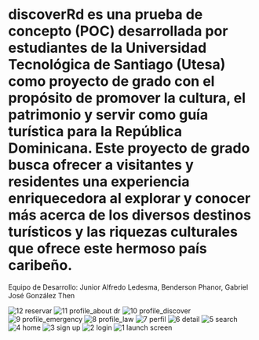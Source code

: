 # discoverRd es una prueba de concepto (POC) desarrollada por estudiantes de la Universidad Tecnológica de Santiago (Utesa) como proyecto de grado con el propósito de promover la cultura, el patrimonio y servir como guía turística para la República Dominicana. Este proyecto de grado busca ofrecer a visitantes y residentes una experiencia enriquecedora al explorar y conocer más acerca de los diversos destinos turísticos y las riquezas culturales que ofrece este hermoso país caribeño.

Equipo de Desarrollo:
    Junior Alfredo Ledesma, 
    Benderson Phanor, 
    Gabriel José González Then

![12 reservar](https://github.com/sonderben/discoverRd/assets/62113191/74b2d39f-b4ac-4756-8fa6-051d01cfe853)
![11 profile_about dr](https://github.com/sonderben/discoverRd/assets/62113191/4e4aa77e-b4a8-45f7-8616-ef895fbbc0e9)
![10 profile_discover](https://github.com/sonderben/discoverRd/assets/62113191/a8da490e-d4be-4b25-987f-0a234e288967)
![9 profile_emergency](https://github.com/sonderben/discoverRd/assets/62113191/88b70298-5101-4d1a-8542-4c4b08f50591)
![8 profile_law](https://github.com/sonderben/discoverRd/assets/62113191/0e92d45f-a01e-4ae3-b3f1-cb211a075084)
![7 perfil](https://github.com/sonderben/discoverRd/assets/62113191/ccda5b52-b0f3-4a0d-9f77-4e267ae7e97c)
![6 detail](https://github.com/sonderben/discoverRd/assets/62113191/ed766429-aa17-4427-bbcd-b94582ce7d34)
![5 search](https://github.com/sonderben/discoverRd/assets/62113191/eff69925-85f6-495c-a975-3509217d5056)
![4 home](https://github.com/sonderben/discoverRd/assets/62113191/c2ab5b96-63c6-4b75-9e85-89cd827406ce)
![3 sign up](https://github.com/sonderben/discoverRd/assets/62113191/68a04dd6-0f6b-4038-88d3-73310386905a)
![2 login](https://github.com/sonderben/discoverRd/assets/62113191/49a30165-6dc9-4b60-a033-e21153b71b03)
![1 launch screen](https://github.com/sonderben/discoverRd/assets/62113191/8fc2457f-75ed-4380-81fa-47000fe570d1)
